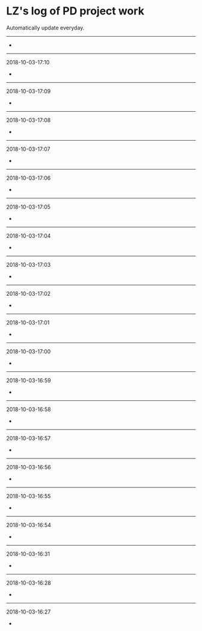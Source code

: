 # LZ's log of PD project work

Automatically update everyday.

******************************


+ 
***


2018-10-03-17:10

+ 
***


2018-10-03-17:09

+ 
***


2018-10-03-17:08

+ 
***


2018-10-03-17:07

+ 
***


2018-10-03-17:06

+ 
***


2018-10-03-17:05

+ 
***


2018-10-03-17:04

+ 
***


2018-10-03-17:03

+ 
***


2018-10-03-17:02

+ 
***


2018-10-03-17:01

+ 
***


2018-10-03-17:00

+ 
***


2018-10-03-16:59

+ 
***


2018-10-03-16:58

+ 
***


2018-10-03-16:57

+ 
***


2018-10-03-16:56

+ 
***


2018-10-03-16:55

+ 
***


2018-10-03-16:54

+ 
***


2018-10-03-16:31

+ 
***


2018-10-03-16:28

+ 
***


2018-10-03-16:27

+ 
